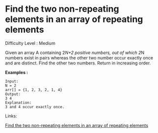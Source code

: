 # Find the two non-repeating elements in an array of repeating elements

Difficulty Level : Medium

Given an array A containing 2*N+2 positive numbers, out of which 2*N numbers exist in pairs whereas the other two number occur exactly once and are distinct. Find the other two numbers. Return in increasing order.

**Examples :**

```
Input: 
N = 2
arr[] = {1, 2, 3, 2, 1, 4}
Output:
3 4 
Explanation:
3 and 4 occur exactly once.
```

Links:

[Find the two non-repeating elements in an array of repeating elements](https://www.geeksforgeeks.org/problems/finding-the-numbers0215/1)